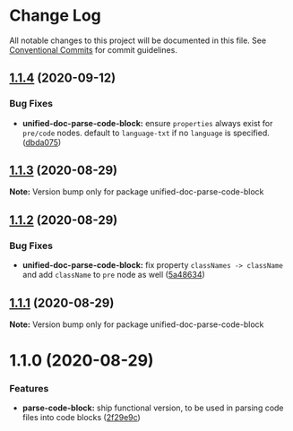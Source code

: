 # Change Log

All notable changes to this project will be documented in this file.
See [Conventional Commits](https://conventionalcommits.org) for commit guidelines.

## [1.1.4](https://github.com/unified-doc/unified-doc/compare/unified-doc-parse-code-block@1.1.3...unified-doc-parse-code-block@1.1.4) (2020-09-12)


### Bug Fixes

* **unified-doc-parse-code-block:** ensure `properties` always exist for `pre/code` nodes.  default to `language-txt` if no `language` is specified. ([dbda075](https://github.com/unified-doc/unified-doc/commit/dbda0750c094cb4354f090361fbc149b6dc0cf88))





## [1.1.3](https://github.com/unified-doc/unified-doc/compare/unified-doc-parse-code-block@1.1.2...unified-doc-parse-code-block@1.1.3) (2020-08-29)

**Note:** Version bump only for package unified-doc-parse-code-block





## [1.1.2](https://github.com/unified-doc/unified-doc/compare/unified-doc-parse-code-block@1.1.1...unified-doc-parse-code-block@1.1.2) (2020-08-29)


### Bug Fixes

* **unified-doc-parse-code-block:** fix property `classNames -> className` and add `className` to `pre` node as well ([5a48634](https://github.com/unified-doc/unified-doc/commit/5a48634521ddea065016b3410f75ba358b5129f6))





## [1.1.1](https://github.com/unified-doc/unified-doc/compare/unified-doc-parse-code-block@1.1.0...unified-doc-parse-code-block@1.1.1) (2020-08-29)

**Note:** Version bump only for package unified-doc-parse-code-block





# 1.1.0 (2020-08-29)


### Features

* **parse-code-block:** ship functional version, to be used in parsing code files into code blocks ([2f29e9c](https://github.com/unified-doc/unified-doc/commit/2f29e9cc8cfa776fae382664db949e8d885809db))
